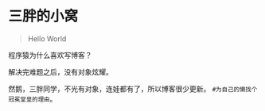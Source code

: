 # 三胖的小窝

> Hello World

程序猿为什么喜欢写博客？

解决完难题之后，没有对象炫耀。

然鹅，三胖同学，不光有对象，连娃都有了，所以博客很少更新。 `#为自己的懒找个冠冕堂皇的理由`。